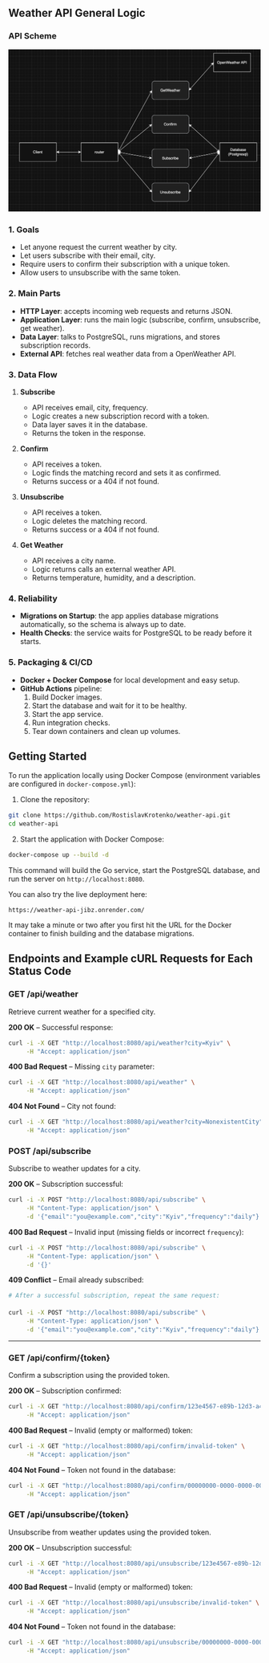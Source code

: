 ## Weather API General Logic

### API Scheme
![API Interaction Diagram](images/Diagram.png)

### 1. Goals
- Let anyone request the current weather by city.
- Let users subscribe with their email, city.
- Require users to confirm their subscription with a unique token.
- Allow users to unsubscribe with the same token.

### 2. Main Parts
- **HTTP Layer**: accepts incoming web requests and returns JSON.
- **Application Layer**: runs the main logic (subscribe, confirm, unsubscribe, get weather).
- **Data Layer**: talks to PostgreSQL, runs migrations, and stores subscription records.
- **External API**: fetches real weather data from a OpenWeather API.

### 3. Data Flow
1. **Subscribe**  
   - API receives email, city, frequency.  
   - Logic creates a new subscription record with a token.  
   - Data layer saves it in the database.  
   - Returns the token in the response.

2. **Confirm**  
   - API receives a token.  
   - Logic finds the matching record and sets it as confirmed.  
   - Returns success or a 404 if not found.

3. **Unsubscribe**  
   - API receives a token.  
   - Logic deletes the matching record.  
   - Returns success or a 404 if not found.

4. **Get Weather**  
   - API receives a city name.  
   - Logic returns calls an external weather API.  
   - Returns temperature, humidity, and a description.

### 4. Reliability
- **Migrations on Startup**: the app applies database migrations automatically, so the schema is always up to date.
- **Health Checks**: the service waits for PostgreSQL to be ready before it starts.

### 5. Packaging & CI/CD
- **Docker + Docker Compose** for local development and easy setup.
- **GitHub Actions** pipeline:  
  1. Build Docker images.  
  2. Start the database and wait for it to be healthy.  
  3. Start the app service.  
  4. Run integration checks.  
  5. Tear down containers and clean up volumes.

## Getting Started

To run the application locally using Docker Compose (environment variables are configured in `docker-compose.yml`):

1. Clone the repository:

```bash
git clone https://github.com/RostislavKrotenko/weather-api.git
cd weather-api
```

2. Start the application with Docker Compose:

```bash
docker-compose up --build -d
```

This command will build the Go service, start the PostgreSQL database, and run the server on `http://localhost:8080`.

You can also try the live deployment here:
```
https://weather-api-jibz.onrender.com/
```
It may take a minute or two after you first hit the URL for the Docker container to finish building and the database migrations.

## Endpoints and Example cURL Requests for Each Status Code

### GET /api/weather

Retrieve current weather for a specified city.

**200 OK** – Successful response:

```bash
curl -i -X GET "http://localhost:8080/api/weather?city=Kyiv" \
     -H "Accept: application/json"
```

**400 Bad Request** – Missing `city` parameter:

```bash
curl -i -X GET "http://localhost:8080/api/weather" \
     -H "Accept: application/json"
```

**404 Not Found** – City not found:

```bash
curl -i -X GET "http://localhost:8080/api/weather?city=NonexistentCity" \
     -H "Accept: application/json"
```

### POST /api/subscribe

Subscribe to weather updates for a city.

**200 OK** – Subscription successful:

```bash
curl -i -X POST "http://localhost:8080/api/subscribe" \
     -H "Content-Type: application/json" \
     -d '{"email":"you@example.com","city":"Kyiv","frequency":"daily"}'
```

**400 Bad Request** – Invalid input (missing fields or incorrect `frequency`):

```bash
curl -i -X POST "http://localhost:8080/api/subscribe" \
     -H "Content-Type: application/json" \
     -d '{}'
```

**409 Conflict** – Email already subscribed:

```bash
# After a successful subscription, repeat the same request:

curl -i -X POST "http://localhost:8080/api/subscribe" \
     -H "Content-Type: application/json" \
     -d '{"email":"you@example.com","city":"Kyiv","frequency":"daily"}'
```

---

### GET /api/confirm/{token}

Confirm a subscription using the provided token.

**200 OK** – Subscription confirmed:

```bash
curl -i -X GET "http://localhost:8080/api/confirm/123e4567-e89b-12d3-a456-426655440000" \
     -H "Accept: application/json"
```

**400 Bad Request** – Invalid (empty or malformed) token:

```bash
curl -i -X GET "http://localhost:8080/api/confirm/invalid-token" \
     -H "Accept: application/json"
```

**404 Not Found** – Token not found in the database:

```bash
curl -i -X GET "http://localhost:8080/api/confirm/00000000-0000-0000-0000-000000000000" \
     -H "Accept: application/json"
```

### GET /api/unsubscribe/{token}

Unsubscribe from weather updates using the provided token.

**200 OK** – Unsubscription successful:

```bash
curl -i -X GET "http://localhost:8080/api/unsubscribe/123e4567-e89b-12d3-a456-426655440000" \
     -H "Accept: application/json"
```

**400 Bad Request** – Invalid (empty or malformed) token:

```bash
curl -i -X GET "http://localhost:8080/api/unsubscribe/invalid-token" \
     -H "Accept: application/json"
```

**404 Not Found** – Token not found in the database:

```bash
curl -i -X GET "http://localhost:8080/api/unsubscribe/00000000-0000-0000-0000-000000000000" \
     -H "Accept: application/json"
```
